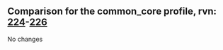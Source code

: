 ## Comparison for the common_core profile, rvn: [224](https://github.com/PRO100KatYT/FortniteProfileRevisions/tree/main/profiles/common_core/224%20common_core.json)-[226](https://github.com/PRO100KatYT/FortniteProfileRevisions/tree/main/profiles/common_core/226%20common_core.json)

No changes
